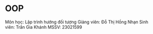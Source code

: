 # OOP

Môn học: Lập trình hướng đối tượng
Giảng viên: Đỗ Thị Hồng Nhạn
Sinh viên: Trần Gia Khánh
MSSV: 23021599
